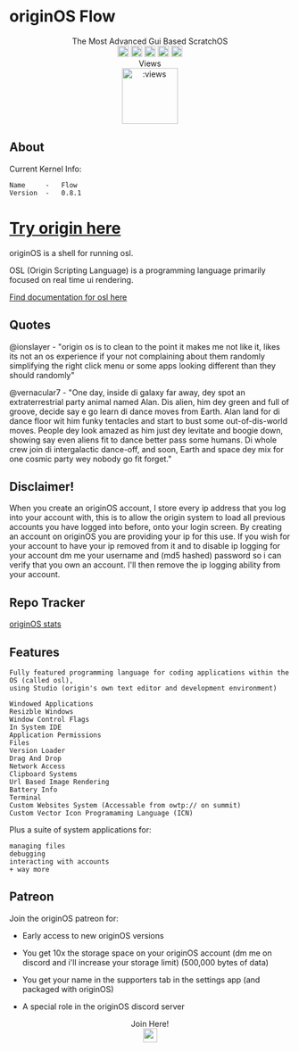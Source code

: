 # originOS Flow

<p align="center">
The Most Advanced Gui Based ScratchOS<br>
<a href="https://discord.gg/HNycesXRy5"><img src="https://discordapp.com/api/guilds/1147362734300725298/widget.png?style=shield" height="20"></a>
<img src="https://github.com/Mistium/Origin-OS/assets/92952823/eb34c493-a76d-460c-88f0-7d18d3908eb3" height="20" alt="This OS is a webOS">
<img src="https://github.com/Mistium/Origin-OS/assets/92952823/87b4b8b8-5da3-4471-ab5d-2eaf82756538" height="20" alt="This OS supports OSL2">
<a href="https://github.com/Mistium/Origin-OS/issues"><img src="https://github.com/Mistium/Origin-OS/assets/92952823/2ef7d0f9-184d-408d-ada4-8cf58f522feb" height="20"></a>
<a target="_blank" href="https://raw.githack.com/Mistium/Origin-OS/main/originOS.html"></a><a href="https://www.patreon.com/user/membership?u=51594743"><img src="https://github.com/Mistium/Origin-OS/assets/92952823/42c8fd7f-fdf8-4731-812f-a45f7797d70b" height="20"></a>
<br>Views<br>
<img src="https://count.getloli.com/get/@mistium-origin?theme=rule34" alt=":views" height="100"/>
</p>

## About

Current Kernel Info:
```
Name     -   Flow
Version  -   0.8.1
```

# [Try origin here](https://raw.githack.com/Mistium/Origin-OS/main/originLAUNCHER.html)

originOS is a shell for running osl.

OSL (Origin Scripting Language) is a programming language primarily focused on real time ui rendering.

[Find documentation for osl here](https://github.com/Mistium/Origin-OS/wiki/Origin-Scripting-Language)
## Quotes

@ionslayer - "origin os is to clean to the point it makes me not like it, likes its not an os experience if your not complaining about them randomly simplifying the right click menu or some apps looking different than they should randomly"

@vernacular7 - "One day, inside di galaxy far away, dey spot an extraterrestrial party animal named Alan. Dis alien, him dey green and full of groove, decide say e go learn di dance moves from Earth. Alan land for di dance floor wit him funky tentacles and start to bust some out-of-dis-world moves. People dey look amazed as him just dey levitate and boogie down, showing say even aliens fit to dance better pass some humans. Di whole crew join di intergalactic dance-off, and soon, Earth and space dey mix for one cosmic party wey nobody go fit forget."

## Disclaimer!

When you create an originOS account, I store every ip address that you log into your account with, this is to allow the origin system to load all previous accounts you have logged into before, onto your login screen. By creating an account on originOS you are providing your ip for this use. If you wish for your account to have your ip removed from it and to disable ip logging for your account dm me your username and (md5 hashed) password so i can verify that you own an account. I'll then remove the ip logging ability from your account.

## Repo Tracker

[originOS stats](https://repo-tracker.com/r/gh/Mistium/Origin-OS)

## Features
```
Fully featured programming language for coding applications within the OS (called osl),
using Studio (origin's own text editor and development environment)

Windowed Applications
Resizble Windows
Window Control Flags
In System IDE
Application Permissions
Files
Version Loader
Drag And Drop
Network Access
Clipboard Systems
Url Based Image Rendering
Battery Info
Terminal
Custom Websites System (Accessable from owtp:// on summit)
Custom Vector Icon Programaming Language (ICN)
```

Plus a suite of system applications for:
```
managing files
debugging
interacting with accounts
+ way more
```
## Patreon

Join the originOS patreon for:

- Early access to new originOS versions

- You get 10x the storage space on your originOS account (dm me on discord and i'll increase your storage limit) (500,000 bytes of data)

- You get your name in the supporters tab in the settings app (and packaged with originOS)

- A special role in the originOS discord server
<p align="center">
Join Here!<br>
<a href="https://www.patreon.com/user/membership?u=51594743"><img src="https://github.com/Mistium/Origin-OS/assets/92952823/42c8fd7f-fdf8-4731-812f-a45f7797d70b" height="25"></a>
</p>
